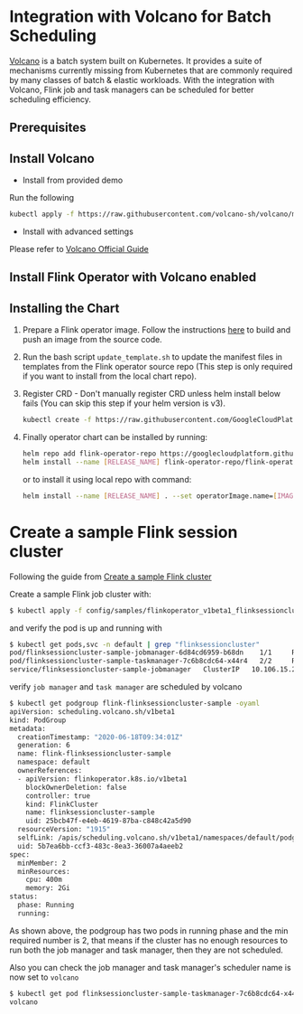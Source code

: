 # Integration with Volcano for Batch Scheduling

[Volcano](https://github.com/volcano-sh/volcano) is a batch system built on Kubernetes. It provides a suite of mechanisms
currently missing from Kubernetes that are commonly required by many classes
of batch & elastic workloads.
With the integration with Volcano, Flink job and task managers can be scheduled for better scheduling efficiency.

## Prerequisites

## Install Volcano

- Install from provided demo

Run the following 
```bash
kubectl apply -f https://raw.githubusercontent.com/volcano-sh/volcano/master/installer/volcano-development.yaml
```

- Install with advanced settings

Please refer to [Volcano Official Guide](https://volcano.sh/docs/getting-started/)
 
## Install Flink Operator with Volcano enabled

## Installing the Chart

1. Prepare a Flink operator image. Follow the instructions [here](https://github.com/GoogleCloudPlatform/flink-on-k8s-operator/blob/master/docs/developer_guide.md#build-and-push-docker-image) to build and push an image from the source code.

2. Run the bash script `update_template.sh` to update the manifest files in templates from the Flink operator source repo (This step is only required if you want to install from the local chart repo).

3. Register CRD - Don't manually register CRD unless helm install below fails (You can skip this step if your helm version is v3). 
    
    ```bash
   kubectl create -f https://raw.githubusercontent.com/GoogleCloudPlatform/flink-on-k8s-operator/master/config/crd/bases/flinkoperator.k8s.io_flinkclusters.yaml
   ```

4. Finally operator chart can be installed by running:

	```bash
	helm repo add flink-operator-repo https://googlecloudplatform.github.io/flink-on-k8s-operator/
	helm install --name [RELEASE_NAME] flink-operator-repo/flink-operator --set operatorImage.name=[IMAGE_NAME]
	```
    or to install it using local repo with command:

    ```bash
    helm install --name [RELEASE_NAME] . --set operatorImage.name=[IMAGE_NAME] --set enableBatchScheduler=true
    ```


# Create a sample Flink session cluster

Following the guide from [Create a sample Flink cluster](./user_guide.md#create-a-sample-flink-cluster)

Create a sample Flink job cluster with:

```bash
$ kubectl apply -f config/samples/flinkoperator_v1beta1_flinksessioncluster.yaml
```

and verify the pod is up and running with

```bash
$ kubectl get pods,svc -n default | grep "flinksessioncluster"
pod/flinksessioncluster-sample-jobmanager-6d84cd6959-b68dn    1/1     Running   0          21h
pod/flinksessioncluster-sample-taskmanager-7c6b8cdc64-x44r4   2/2     Running   7          21h
service/flinksessioncluster-sample-jobmanager   ClusterIP   10.106.15.205   <none>        6123/TCP,6124/TCP,6125/TCP,8081/TCP   21h
```

verify `job manager` and `task manager` are scheduled by volcano

```bash
$ kubectl get podgroup flink-flinksessioncluster-sample -oyaml
apiVersion: scheduling.volcano.sh/v1beta1
kind: PodGroup
metadata:
  creationTimestamp: "2020-06-18T09:34:01Z"
  generation: 6
  name: flink-flinksessioncluster-sample
  namespace: default
  ownerReferences:
  - apiVersion: flinkoperator.k8s.io/v1beta1
    blockOwnerDeletion: false
    controller: true
    kind: FlinkCluster
    name: flinksessioncluster-sample
    uid: 25bcb47f-e4eb-4619-87ba-c848c42a5d90
  resourceVersion: "1915"
  selfLink: /apis/scheduling.volcano.sh/v1beta1/namespaces/default/podgroups/flink-flinksessioncluster-sample
  uid: 5b7ea6bb-ccf3-483c-8ea3-36007a4aeeb2
spec:
  minMember: 2
  minResources:
    cpu: 400m
    memory: 2Gi
status:
  phase: Running
  running: 
```

As shown above, the podgroup has two pods in running phase and the min required number is 2, that means if the cluster has no enough resources to run both the job manager and task manager, then they are not scheduled.

Also you can check the job manager and task manager's scheduler name is now set to `volcano`

```bash
$ kubectl get pod flinksessioncluster-sample-taskmanager-7c6b8cdc64-x44r4 -ojsonpath={'.spec.schedulerName'}
volcano
```